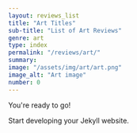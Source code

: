 ```yaml
---
layout: reviews_list
title: "Art Titles"
sub-title: "List of Art Reviews"
genre: art
type: index
permalink: "/reviews/art/"
summary: 
image: "/assets/img/art/art.png"
image_alt: "Art image"
number: 0
---
```


You're ready to go!

Start developing your Jekyll website.
